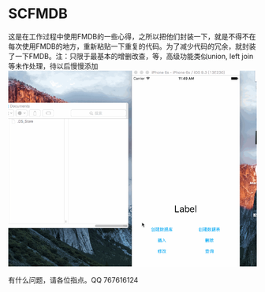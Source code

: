 # SCFMDB

这是在工作过程中使用FMDB的一些心得，之所以把他们封装一下，就是不得不在每次使用FMDB的地方，重新粘贴一下重复的代码。为了减少代码的冗余，就封装了一下FMDB。注：只限于最基本的增删改查，等，高级功能类似union, left join等未作处理，待以后慢慢添加
![运行流程](https://github.com/tsc000/SCFMDB/blob/master/IMG/1.gif)

有什么问题，请各位指点。QQ 767616124